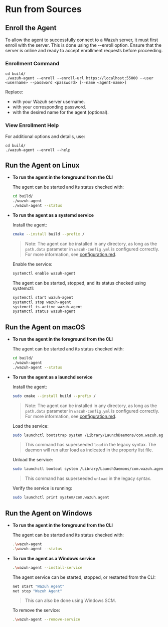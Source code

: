 # Run from Sources

## Enroll the Agent

To allow the agent to successfully connect to a Wazuh server, it must first enroll with the server. This is done using the --enroll option.
Ensure that the server is online and ready to accept enrollment requests before proceeding.

### Enrollment Command

```
cd build/
./wazuh-agent --enroll --enroll-url https://localhost:55000 --user <username> --password <password> [--name <agent-name>]
```

Replace:

* <username> with your Wazuh server username.
* <password> with your corresponding password.
* <agent-name> with the desired name for the agent (optional).

### View Enrollment Help

For additional options and details, use:

```
cd build/
./wazuh-agent --enroll --help
```

## Run the Agent on Linux

- **To run the agent in the foreground from the CLI**

    The agent can be started and its status checked with:

    ```bash
    cd build/
    ./wazuh-agent
    ./wazuh-agent --status
    ```

- **To run the agent as a systemd service**

    Install the agent:

    ```bash
    cmake --install build --prefix /
    ```

    > Note: The agent can be installed in any directory, as long as the `path.data` parameter in `wazuh-config.yml` is configured correctly. For more information, see [configuration.md](../ref/configuration.md#agent).

    Enable the service:

    ```bash
    systemctl enable wazuh-agent
    ```

    The agent can be started, stopped, and its status checked using systemctl:

    ```bash
    systemctl start wazuh-agent
    systemctl stop wazuh-agent
    systemctl is-active wazuh-agent
    systemctl status wazuh-agent
    ```

## Run the Agent on macOS

- **To run the agent in the foreground from the CLI**

    The agent can be started and its status checked with:

    ```bash
    cd build/
    ./wazuh-agent
    ./wazuh-agent --status
    ```

- **To run the agent as a launchd service**

    Install the agent:

    ```bash
    sudo cmake --install build --prefix /
    ```

    > Note: The agent can be installed in any directory, as long as the `path.data` parameter in `wazuh-config.yml` is configured correctly. For more information, see [configuration.md](../ref/configuration.md#agent).

    Load the service:

    ```bash
    sudo launchctl bootstrap system /Library/LaunchDaemons/com.wazuh.agent.plist
    ```

    > This command has superseeded `load` in the legacy syntax. The daemon will run after load as indicated
    in the property list file.

    Unload the service:

    ```bash
    sudo launchctl bootout system /Library/LaunchDaemons/com.wazuh.agent.plist
    ```

    > This command has superseeded `unload` in the legacy syntax.

    Verify the service is running:

    ```bash
    sudo launchctl print system/com.wazuh.agent
    ```

## Run the Agent on Windows

- **To run the agent in the foreground from the CLI**

    The agent can be started and its status checked with:

    ```bash
    .\wazuh-agent
    .\wazuh-agent --status
    ```

- **To run the agent as a Windows service**

    ```bash
    .\wazuh-agent --install-service
    ```

    The agent service can be started, stopped, or restarted from the CLI:

    ```bash
    net start "Wazuh Agent"
    net stop "Wazuh Agent"
    ```

    > This can also be done using Windows SCM.

    To remove the service:

    ```bash
    .\wazuh-agent --remove-service
    ```
